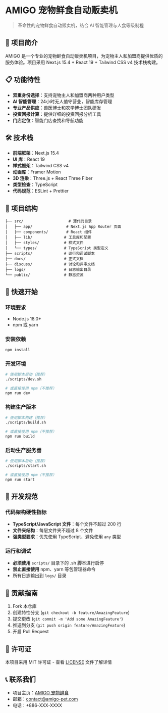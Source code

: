 # AMIGO 宠物鲜食自动贩卖机

> 革命性的宠物鲜食自动贩卖机，结合 AI 智能管理与人食等级制程

## 🚀 项目简介

AMIGO 是一个专业的宠物鲜食自动贩卖机项目，为宠物主人和加盟商提供优质的服务体验。项目采用 Next.js 15.4 + React 19 +
Tailwind CSS v4 技术栈构建。

## 📋 功能特性

- **双重身份选择**：支持宠物主人和加盟商两种用户类型
- **AI 智能管理**：24小时无人值守营业，智能库存管理
- **专业产品供应**：兽医博士和农学博士团队研发
- **投资回报计算**：提供详细的投资回报分析工具
- **门店定位**：智能门店查找和导航功能

## 🛠️ 技术栈

- **前端框架**：Next.js 15.4
- **UI 库**：React 19
- **样式框架**：Tailwind CSS v4
- **动画库**：Framer Motion
- **3D 渲染**：Three.js + React Three Fiber
- **类型检查**：TypeScript
- **代码规范**：ESLint + Prettier

## 📁 项目结构

```
├── src/                    # 源代码目录
│   ├── app/               # Next.js App Router 页面
│   ├── components/        # React 组件
│   ├── lib/              # 工具库和配置
│   ├── styles/           # 样式文件
│   └── types/            # TypeScript 类型定义
├── scripts/              # 运行和调试脚本
├── docs/                 # 正式文档
├── discuss/              # 讨论和评审文档
├── logs/                 # 日志输出目录
└── public/               # 静态资源
```

## 🚀 快速开始

### 环境要求

- Node.js 18.0+
- npm 或 yarn

### 安装依赖

```bash
npm install
```

### 开发环境

```bash
# 使用脚本启动（推荐）
./scripts/dev.sh

# 或直接使用 npm（不推荐）
npm run dev
```

### 构建生产版本

```bash
# 使用脚本构建（推荐）
./scripts/build.sh

# 或直接使用 npm（不推荐）
npm run build
```

### 启动生产服务器

```bash
# 使用脚本启动（推荐）
./scripts/start.sh

# 或直接使用 npm（不推荐）
npm run start
```

## 📝 开发规范

### 代码架构硬性指标

- **TypeScript/JavaScript 文件**：每个文件不超过 200 行
- **文件夹结构**：每层文件夹不超过 8 个文件
- **强类型要求**：优先使用 TypeScript，避免使用 `any` 类型

### 运行和调试

- **必须使用** `scripts/` 目录下的 .sh 脚本进行启停
- **禁止直接使用** npm、yarn 等包管理器命令
- 所有日志输出到 `logs/` 目录

## 🤝 贡献指南

1. Fork 本仓库
2. 创建特性分支 (`git checkout -b feature/AmazingFeature`)
3. 提交更改 (`git commit -m 'Add some AmazingFeature'`)
4. 推送到分支 (`git push origin feature/AmazingFeature`)
5. 开启 Pull Request

## 📄 许可证

本项目采用 MIT 许可证 - 查看 [LICENSE](docs/LICENSE) 文件了解详情

## 📞 联系我们

- 项目主页：[AMIGO 宠物鲜食](https://amigo-pet.com)
- 邮箱：contact@amigo-pet.com
- 电话：+886-XXX-XXXX
